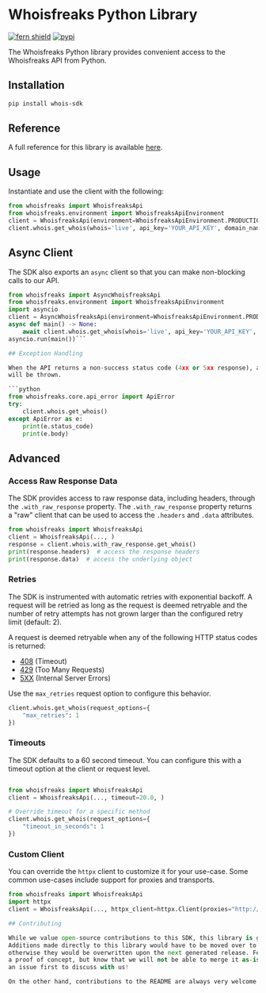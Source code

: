 # Whoisfreaks Python Library

[![fern shield](https://img.shields.io/badge/%F0%9F%8C%BF-Built%20with%20Fern-brightgreen)](https://buildwithfern.com?utm_source=github&utm_medium=github&utm_campaign=readme&utm_source=https%3A%2F%2Fgithub.com%2Fqasimleoo%2Fwhois-sdk)
[![pypi](https://img.shields.io/pypi/v/whois-sdk)](https://pypi.python.org/pypi/whois-sdk)

The Whoisfreaks Python library provides convenient access to the Whoisfreaks API from Python.

## Installation

```sh
pip install whois-sdk
```

## Reference

A full reference for this library is available [here](./reference.md).

## Usage

Instantiate and use the client with the following:

```python
from whoisfreaks import WhoisfreaksApi
from whoisfreaks.environment import WhoisfreaksApiEnvironment
client = WhoisfreaksApi(environment=WhoisfreaksApiEnvironment.PRODUCTION, )
client.whois.get_whois(whois='live', api_key='YOUR_API_KEY', domain_name='888starzci.ci', )
```

## Async Client

The SDK also exports an `async` client so that you can make non-blocking calls to our API.

```python
from whoisfreaks import AsyncWhoisfreaksApi
from whoisfreaks.environment import WhoisfreaksApiEnvironment
import asyncio
client = AsyncWhoisfreaksApi(environment=WhoisfreaksApiEnvironment.PRODUCTION, )
async def main() -> None:
    await client.whois.get_whois(whois='live', api_key='YOUR_API_KEY', domain_name='888starzci.ci', )
asyncio.run(main())```

## Exception Handling

When the API returns a non-success status code (4xx or 5xx response), a subclass of the following error
will be thrown.

```python
from whoisfreaks.core.api_error import ApiError
try:
    client.whois.get_whois()
except ApiError as e:
    print(e.status_code)
    print(e.body)
```

## Advanced

### Access Raw Response Data

The SDK provides access to raw response data, including headers, through the `.with_raw_response` property.
The `.with_raw_response` property returns a "raw" client that can be used to access the `.headers` and `.data` attributes.

```python
from whoisfreaks import WhoisfreaksApi
client = WhoisfreaksApi(..., )
response = client.whois.with_raw_response.get_whois()
print(response.headers)  # access the response headers
print(response.data)  # access the underlying object
```

### Retries

The SDK is instrumented with automatic retries with exponential backoff. A request will be retried as long
as the request is deemed retryable and the number of retry attempts has not grown larger than the configured
retry limit (default: 2).

A request is deemed retryable when any of the following HTTP status codes is returned:

- [408](https://developer.mozilla.org/en-US/docs/Web/HTTP/Status/408) (Timeout)
- [429](https://developer.mozilla.org/en-US/docs/Web/HTTP/Status/429) (Too Many Requests)
- [5XX](https://developer.mozilla.org/en-US/docs/Web/HTTP/Status/500) (Internal Server Errors)

Use the `max_retries` request option to configure this behavior.

```python
client.whois.get_whois(request_options={
    "max_retries": 1
})
```

### Timeouts

The SDK defaults to a 60 second timeout. You can configure this with a timeout option at the client or request level.

```python

from whoisfreaks import WhoisfreaksApi
client = WhoisfreaksApi(..., timeout=20.0, )

# Override timeout for a specific method
client.whois.get_whois(request_options={
    "timeout_in_seconds": 1
})
```

### Custom Client

You can override the `httpx` client to customize it for your use-case. Some common use-cases include support for proxies
and transports.

```python
from whoisfreaks import WhoisfreaksApi
import httpx
client = WhoisfreaksApi(..., httpx_client=httpx.Client(proxies="http://my.test.proxy.example.com", transport=httpx.HTTPTransport(local_address="0.0.0.0"), ))```

## Contributing

While we value open-source contributions to this SDK, this library is generated programmatically.
Additions made directly to this library would have to be moved over to our generation code,
otherwise they would be overwritten upon the next generated release. Feel free to open a PR as
a proof of concept, but know that we will not be able to merge it as-is. We suggest opening
an issue first to discuss with us!

On the other hand, contributions to the README are always very welcome!
